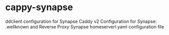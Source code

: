 # cappy-synapse
ddclient configuration for Synapse
Caddy v2 Configuration for Synapse: .wellknown and Reverse Proxy
Synapse homeserverl.yaml configuration file

